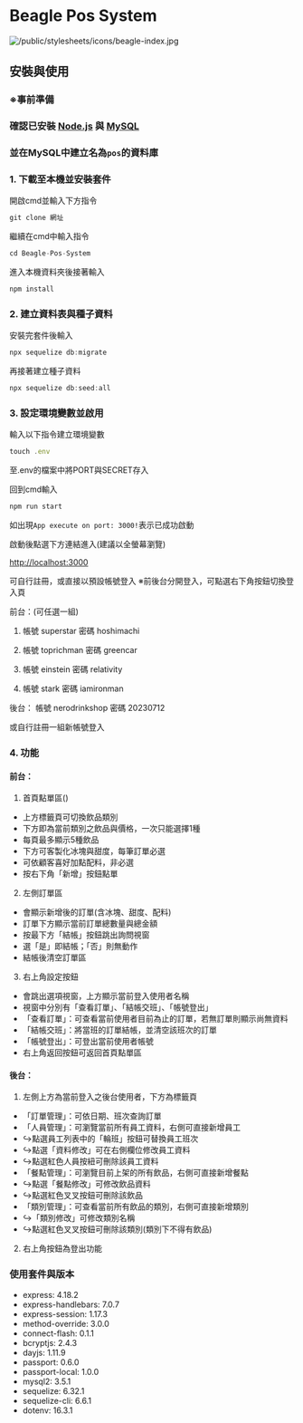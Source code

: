 # Beagle Pos System
![/public/stylesheets/icons/beagle-index.jpg](https://github.com/NeroKuraudius/Beagle-Pos-System/blob/main/public/icon/beagle-index.jpg?raw=true)

## 安裝與使用

### ※事前準備
### 確認已安裝 [Node.js](https://nodejs.org/zh-tw/download) 與 [MySQL](https://dev.mysql.com/doc/)
### 並在MySQL中建立名為`pos`的資料庫


### 1. 下載至本機並安裝套件
開啟cmd並輸入下方指令
```js
git clone 網址
```
繼續在cmd中輸入指令
```js
cd Beagle-Pos-System
```
進入本機資料夾後接著輸入
```js
npm install
```

### 2. 建立資料表與種子資料
安裝完套件後輸入
```js
npx sequelize db:migrate
```
再接著建立種子資料
```js
npx sequelize db:seed:all
```

### 3. 設定環境變數並啟用
輸入以下指令建立環境變數
```js
touch .env
```
至.env的檔案中將PORT與SECRET存入

回到cmd輸入
```js
npm run start
```
如出現`App execute on port: 3000!`表示已成功啟動

啟動後點選下方連結進入(建議以全螢幕瀏覽)

[http://localhost:3000](http://localhost:3000)

可自行註冊，或直接以預設帳號登入
※前後台分開登入，可點選右下角按鈕切換登入頁

前台：(可任選一組)
1. 帳號 superstar  密碼 hoshimachi

2. 帳號 toprichman  密碼 greencar

3. 帳號 einstein  密碼 relativity

4. 帳號 stark  密碼 iamironman

後台：
帳號 nerodrinkshop  密碼 20230712

或自行註冊一組新帳號登入

### 4. 功能
#### 前台：
1. 首頁點單區()
- 上方標籤頁可切換飲品類別
- 下方即為當前類別之飲品與價格，一次只能選擇1種
- 每頁最多顯示5種飲品
- 下方可客製化冰塊與甜度，每筆訂單必選
- 可依顧客喜好加點配料，非必選
- 按右下角「新增」按鈕點單

2. 左側訂單區
- 會顯示新增後的訂單(含冰塊、甜度、配料)
- 訂單下方顯示當前訂單總數量與總金額
- 按最下方「結帳」按鈕跳出詢問視窗
- 選「是」即結帳；「否」則無動作
- 結帳後清空訂單區

3. 右上角設定按鈕
- 會跳出選項視窗，上方顯示當前登入使用者名稱
- 視窗中分別有「查看訂單」、「結帳交班」、「帳號登出」
- 「查看訂單」：可查看當前使用者目前為止的訂單，若無訂單則顯示尚無資料
- 「結帳交班」：將當班的訂單結帳，並清空該班次的訂單
- 「帳號登出」：可登出當前使用者帳號
- 右上角返回按鈕可返回首頁點單區

#### 後台：
1. 左側上方為當前登入之後台使用者，下方為標籤頁
- 「訂單管理」：可依日期、班次查詢訂單
- 「人員管理」：可瀏覽當前所有員工資料，右側可直接新增員工
- ↪點選員工列表中的「輪班」按鈕可替換員工班次
- ↪點選「資料修改」可在右側欄位修改員工資料
- ↪點選紅色人員按紐可刪除該員工資料
- 「餐點管理」：可瀏覽目前上架的所有飲品，右側可直接新增餐點
- ↪點選「餐點修改」可修改飲品資料
- ↪點選紅色叉叉按鈕可刪除該飲品
- 「類別管理」：可查看當前所有飲品的類別，右側可直接新增類別
- ↪「類別修改」可修改類別名稱
- ↪點選紅色叉叉按鈕可刪除該類別(類別下不得有飲品)

2. 右上角按鈕為登出功能


### 使用套件與版本
- express: 4.18.2
- express-handlebars: 7.0.7
- express-session: 1.17.3
- method-override: 3.0.0
- connect-flash: 0.1.1
- bcryptjs: 2.4.3
- dayjs: 1.11.9
- passport: 0.6.0
- passport-local: 1.0.0
- mysql2: 3.5.1
- sequelize: 6.32.1
- sequelize-cli: 6.6.1
- dotenv: 16.3.1
